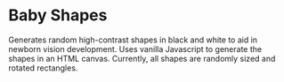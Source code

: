 # Baby Shapes

Generates random high-contrast shapes in black and white to aid in newborn vision development. Uses vanilla Javascript
to generate the shapes in an HTML canvas. Currently, all shapes are randomly sized and rotated rectangles.
